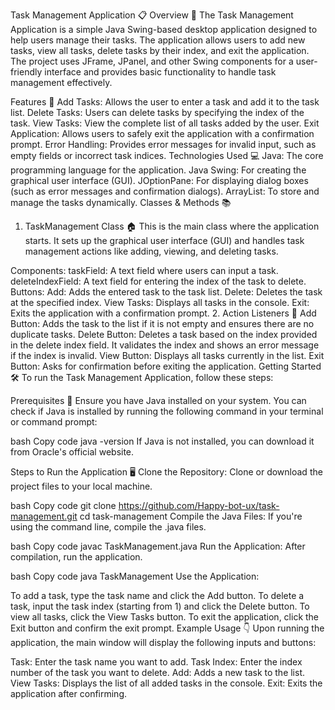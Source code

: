 Task Management Application 📋
Overview 🌟
The Task Management Application is a simple Java Swing-based desktop application designed to help users manage their tasks. The application allows users to add new tasks, view all tasks, delete tasks by their index, and exit the application. The project uses JFrame, JPanel, and other Swing components for a user-friendly interface and provides basic functionality to handle task management effectively.

Features 🚀
Add Tasks: Allows the user to enter a task and add it to the task list.
Delete Tasks: Users can delete tasks by specifying the index of the task.
View Tasks: View the complete list of all tasks added by the user.
Exit Application: Allows users to safely exit the application with a confirmation prompt.
Error Handling: Provides error messages for invalid input, such as empty fields or incorrect task indices.
Technologies Used 💻
Java: The core programming language for the application.
Java Swing: For creating the graphical user interface (GUI).
JOptionPane: For displaying dialog boxes (such as error messages and confirmation dialogs).
ArrayList: To store and manage the tasks dynamically.
Classes & Methods 📚
1. TaskManagement Class 🏠
This is the main class where the application starts. It sets up the graphical user interface (GUI) and handles task management actions like adding, viewing, and deleting tasks.

Components:
taskField: A text field where users can input a task.
deleteIndexField: A text field for entering the index of the task to delete.
Buttons:
Add: Adds the entered task to the task list.
Delete: Deletes the task at the specified index.
View Tasks: Displays all tasks in the console.
Exit: Exits the application with a confirmation prompt.
2. Action Listeners 📝
Add Button: Adds the task to the list if it is not empty and ensures there are no duplicate tasks.
Delete Button: Deletes a task based on the index provided in the delete index field. It validates the index and shows an error message if the index is invalid.
View Button: Displays all tasks currently in the list.
Exit Button: Asks for confirmation before exiting the application.
Getting Started 🛠️
To run the Task Management Application, follow these steps:

Prerequisites 📜
Ensure you have Java installed on your system. You can check if Java is installed by running the following command in your terminal or command prompt:

bash
Copy code
java -version
If Java is not installed, you can download it from Oracle's official website.

Steps to Run the Application 🖥️
Clone the Repository: Clone or download the project files to your local machine.

bash
Copy code
git clone https://github.com/Happy-bot-ux/task-management.git
cd task-management
Compile the Java Files: If you're using the command line, compile the .java files.

bash
Copy code
javac TaskManagement.java
Run the Application: After compilation, run the application.

bash
Copy code
java TaskManagement
Use the Application:

To add a task, type the task name and click the Add button.
To delete a task, input the task index (starting from 1) and click the Delete button.
To view all tasks, click the View Tasks button.
To exit the application, click the Exit button and confirm the exit prompt.
Example Usage 👇
Upon running the application, the main window will display the following inputs and buttons:

Task: Enter the task name you want to add.
Task Index: Enter the index number of the task you want to delete.
Add: Adds a new task to the list.
View Tasks: Displays the list of all added tasks in the console.
Exit: Exits the application after confirming.
